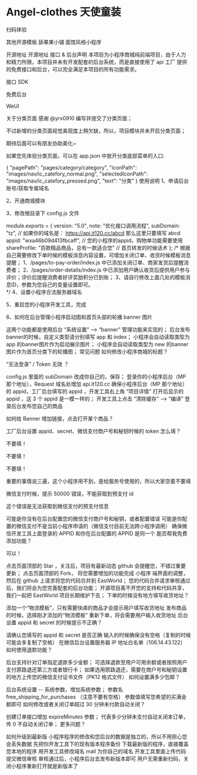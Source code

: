 # Angel-clothes 天使童装
扫码体验




其他开源模板
舔果果小铺	面馆风格小程序
	
开源地址	开源地址
接口 & 后台声明
本项目为小程序商城纯前端项目，由于人力和精力所限，本项目并未有开发配套的后台系统，而是直接使用了 api 工厂 提供的免费接口和后台，可以完全满足本项目的所有功能需求。

接口 SDK

免费后台

WeUI

关于分类页面
感谢 @yrx0910 编写并提交了分类页面；

不过新增的分类页面视觉美观度上稍欠缺，所以，项目模块并未开启分类页面；

期待后面可以有朋友协助美化~

如果您先体验分类页面，可以在 app.json 中放开分类底部菜单的入口:

{
  "pagePath": "pages/category/category",
  "iconPath": "images/nav/ic_catefory_normal.png",
  "selectedIconPath": "images/nav/ic_catefory_pressed.png",
  "text": "分类"
}
使用说明
1、申请后台账号/获取专属域名

2、开通商城模块



3、修改根目录下 config.js 文件

module.exports = {
  version: "5.0",
  note: "优化接口调用流程",
  subDomain: "tz", // 如果你的域名是： https://api.it120.cc/abcd 那么这里只要填写 abcd
  appid: "wxa46b09d413fbcaff", // 您的小程序的appid，购物单功能需要使用
  shareProfile: "百款精品商品，总有一款适合您" // 首页转发的时候话术
};
/*
根据自己需要修改下单时候的模板消息内容设置，可增加关闭订单、收货时候模板消息提醒；
1、/pages/to-pay-order/index.js 中已添加关闭订单、商家发货后提醒消费者；
2、/pages/order-details/index.js 中已添加用户确认收货后提供用户参与评价；评价后提醒消费者好评奖励积分已到账；
3、请自行修改上面几处的模板消息ID，参数为您自己的变量设置即可。  
*/
4、设置小程序合法服务器域名

5、重启您的小程序开发工具，完成

6、如何在后台管理小程序启动图和首页头部的轮播 banner 图片

这两个功能都是使用后台 “系统设置” --> “banner” 管理功能来实现的；
后台发布banner的时候，自定义类型请分别填写  app  和  index；
小程序会自动读取类型为 app 的banner图片作为启动展示图片；
小程序会自动读取类型为 new 的banner图片作为首页分类下的轮播图；
常见问题
如何修改小程序商城的标题？

“无法登录” / Token 无效 ？

config.js 里面的 subDomain 改成你自己的，保存；
登录你的小程序后台（MP 那个地址），Request 域名处增加 api.it120.cc
确保小程序后台（MP 那个地址） 的 appid，工厂后台填写的 appid ，开发工具右上角 “项目详情” 打开后显示的 appid ，这 3 个 appid 是一模一样的；
开发工具上点击 “清除缓存” —> “编译”
登录后台发布您自己的商品

如何给 Banner 增加链接，点击打开某个商品？

工厂后台设置 appid、secret、微信支付商户号和秘钥时候的 token 怎么填？

不要填！

不要填！

不要填！

重要的事情说三遍，这个小程序用不到，是给服务号使用的，所以大家空着不要填

微信支付时候，提示 50000 错误，不能获取到预支付 id

这个错误是无法获取到微信支付的预支付信息

可能是你没有在后台配置您的微信支付商户号和秘钥，或者配置错误
可能是你配置的微信支付不是当前小程序申请的（微信支付目前无法跨小程序调用）
确保微信开发工具上面登录的 APPID 和你在后台配置的 APPID 是同一个
能否帮我免费添加功能？

可以！


点击页面顶部的 Star ，关注后，项目有最新动态 github 会提醒您，不错过重要更新；
点击页面顶部的 Fork， 将您需要增加的功能完成 小程序 端界面的调整，然后在 github 上请求将您的代码合并到 EastWorld；
您的代码合并请求审核通过后，我们将会为您完善配套的后台功能；
开源项目离不开您的支持和代码共享，我们一起把 EastWorld 项目长期维护下去；
下单的时候没有地方填写收货地址？

添加一个“物流模板”，只有需要快递的商品才会提示用户填写收货地址
发布商品的时候，选择刚才添加的“物流模板”
重新下单，将会需要用户输入收货地址
后台设置 appid 和 secret 的时候提示不正确？

请确认您填写的 appid 和 secret 是否正确
输入的时候确保没有空格（复制的时候可能会多复制了空格）
在微信后台设置服务器 IP 地址白名单（106.14.43.122）
如何使用退款功能？

后台支持针对订单指定退款多少金额；
可选择退款至用户可用余额或者按照用户支付原路退还第三方或者银行卡；
如果选用原路退还，需要在商户号和秘钥设置的地方上传您的微信支付证书文件（PK12 格式文件）
如何设置满多少包邮？

后台系统设置 -- 系统参数，增加系统参数；
参数名 free_shipping_for_purchases （注意不要有空格）
参数值填写您希望的买满金额即可
如何修改或者关闭订单超过 30 分钟未付款自动关闭？

创建订单接口增加 expireMinutes 参数；
代表多少分钟未支付自动关闭本订单，传 0 不自动关闭订单；
更多问题？

如何升级到最新版
小程序程序的修改和您后台的数据是独立的，所以不用担心您会丢失数据
先把你开发工具下的现有版本程序备份
下载最新版的程序，直接覆盖您本地的程序
用开发工具修改域名 mall 为你自己的域名
开发工具里面上传代码提交微信审核
审核通过后，小程序后台去发布新版本即可
用户无需重新扫码，关闭小程序重新打开就是新版本了
